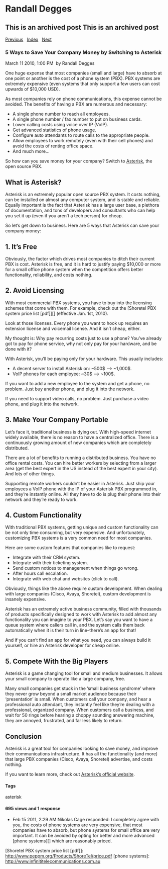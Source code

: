 # Randall Degges

## This is an archived post This is an archived post

[Previous][]   [Index][]   [Next][]

### 5 Ways to Save Your Company Money by Switching to Asterisk

March 11 2010, 1:00 PM  by Randall Degges

One huge expense that most companies (small and large) have to absorb at one
point or another is the cost of a phone system (PBX). PBX systems are extremely
expensive (even systems that only support a few users can cost upwards of
\$10,000 USD).

As most companies rely on phone communications, this expense cannot be avoided.
The benefits of having a PBX are numerous and necessary:

-   A single phone number to reach all employees.
-   A single phone number / fax number to put on business cards.
-   Lower calling costs using voice over IP (VoIP).
-   Get advanced statistics of phone usage.
-   Configure auto attendants to route calls to the appropriate people.
-   Allow employees to work remotely (even with their cell phones) and avoid the
    costs of renting office space.
-   And much more…

So how can you save money for your company? Switch to [Asterisk][], the open
source PBX.

## What is Asterisk?

Asterisk is an extremely popular open source PBX system. It costs nothing, can
be installed on almost any computer system, and is stable and reliable. Equally
important is the fact that Asterisk has a large user base, a plethora of
documentation, and tons of developers and consultants who can help you set it up
(even if you aren’t a tech person) for cheap.

So let’s get down to business. Here are 5 ways that Asterisk can save your
company money:

## 1. It’s Free

Obviously, the factor which drives most companies to ditch their current PBX is
cost. Asterisk is free, and it is hard to justify paying \$10,000 or more for a
small office phone system when the competition offers better functionality,
reliability, and costs nothing.

## 2. Avoid Licensing

With most commercial PBX systems, you have to buy into the licensing schemes
that come with them. For example, check out the [Shoretel PBX system price list
[pdf]][] (effective Jan. 1st, 2010).

Look at those licenses. Every phone you want to hook up requires an extension
license and voicemail license. And it isn’t cheap, either.

My thought is: Why pay recurring costs just to use a phone? You’ve already got
to pay for phone service, why not only pay for your hardware, and be done with
it?

With Asterisk, you’ll be paying only for your hardware. This usually includes:

-   A decent server to install Asterisk on: \~500\$ –\> \~1,000\$.
-   VoIP phones for each employee: \~30\$ –\> \~100\$.

If you want to add a new employee to the system and get a phone, no problem.
Just buy another phone, and plug it into the network.

If you need to support video calls, no problem. Just purchase a video phone, and
plug it into the network.

## 3. Make Your Company Portable

Let’s face it, traditional business is dying out. With high-speed internet
widely available, there is no reason to have a centralized office. There is a
continuously growing amount of new companies which are completely distributed.

There are a lot of benefits to running a distributed business. You have no
office rental costs. You can hire better workers by selecting from a larger area
(get the best expert in the US instead of the best expert in your city). And
lots of other things.

Supporting remote workers couldn’t be easier in Asterisk. Just ship your
employees a VoIP phone with the IP of your Asterisk PBX programmed in, and
they’re instantly online. All they have to do is plug their phone into their
network and they’re ready to work.

## 4. Custom Functionality

With traditional PBX systems, getting unique and custom functionality can be not
only time consuming, but very expensive. And unfortunately, customizing PBX
systems is a very common need for most companies.

Here are some custom features that companies like to request:

-   Integrate with their CRM system.
-   Integrate with their ticketing system.
-   Send custom notices to management when things go wrong.
-   After hours call escalation.
-   Integrate with web chat and websites (click to call).

Obviously, things like the above require custom development. When dealing with
large companies (Cisco, Avaya, Shoretel), custom development is insanely
expensive.

Asterisk has an extremely active business community, filled with thousands of
products specifically designed to work with Asterisk to add almost any
functionality you can imagine to your PBX. Let’s say you want to have a queue
system where callers call in, and the system calls them back automatically when
it is their turn in line–there’s an app for that!

And if you can’t find an app for what you need, you can always build it
yourself, or hire an Asterisk developer for cheap online.

## 5. Compete With the Big Players

Asterisk is a game changing tool for small and medium businesses. It allows your
small company to operate like a large company, free.

Many small companies get stuck in the ’small business syndrome’ where they never
grow beyond a small market audience because their ‘presentation’ is small. When
customers call your company, and hear a professional auto attendant, they
instantly feel like they’re dealing with a professional, organized company. When
customers call a business, and wait for 50 rings before hearing a choppy
sounding answering machine, they are annoyed, frustrated, and far less likely to
return.

## Conclusion

Asterisk is a great tool for companies looking to save money, and improve their
communications infrastructure. It has all the functionality (and more) that
large PBX companies (Cisco, Avaya, Shoretel) advertise, and costs nothing.

If you want to learn more, check out [Asterisk’s official website][Asterisk].

#### Tags

asterisk

#### 695 views and 1 response

-   Feb 15 2011, 2:29 AM
    Nikolas Cage responded:
    I completely agree with you, the costs of phone systems are very expensive,
    that most companies have to absorb, but phone systems for small office are
    very important. It can be avoided by opting for better and more advanced
    [phone systems][] which are reasonably priced.

  [Previous]: ../../../posts/2010/03/auto-generate-forms-with-djangos-modelform.html
  [Index]: ../../../index-7.html
  [Next]: ../../../posts/2010/03/transparent-telephony-part-3-making-and-recei.html
  [Asterisk]: http://www.asterisk.org/
  [Shoretel PBX system price list [pdf]]: http://www.peppm.org/Products/ShoreTel/price.pdf
  [phone systems]: http://www.infinititelecommunications.com.au
